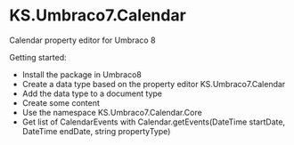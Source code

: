 KS.Umbraco7.Calendar
====================

Calendar property editor for Umbraco 8


Getting started:
 - Install the package in Umbraco8
 - Create a data type based on the property editor KS.Umbraco7.Calendar
 - Add the data type to a document type
 - Create some content
 - Use the namespace KS.Umbraco7.Calendar.Core 
 - Get list of CalendarEvents with Calendar.getEvents(DateTime startDate, DateTime endDate, string propertyType)
